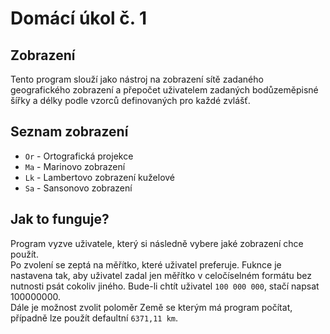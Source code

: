 # Domácí úkol č. 1
## Zobrazení
Tento program slouží jako nástroj na zobrazení sítě zadaného geografického 
zobrazení a přepočet uživatelem zadaných bodůzeměpisné šířky a délky podle 
vzorců definovaných pro každé zvlášť.

## Seznam zobrazení
- `Or` - Ortografická projekce
- `Ma` - Marinovo zobrazení
- `Lk` - Lambertovo zobrazení kuželové
- `Sa` - Sansonovo zobrazení

## Jak to funguje?
Program vyzve uživatele, který si následně vybere jaké zobrazení chce použít.  
Po zvolení se zeptá na měřítko, které uživatel preferuje. Fuknce je nastavena tak, 
aby uživatel zadal jen měřítko v celočíselném formátu bez nutnosti psát cokoliv jiného. 
Bude-li chtít uživatel `100 000 000`, stačí napsat 100000000.  
Dále je možnost zvolit poloměr Země se kterým má program počítat, případně
lze použít defaultní `6371,11 km`.
